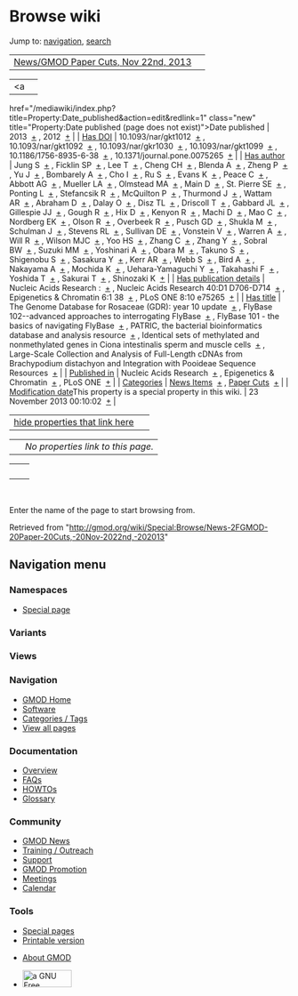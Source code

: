 <div id="mw-page-base" class="noprint">

</div>

<div id="mw-head-base" class="noprint">

</div>

<div id="content" class="mw-body" role="main">

<span id="top"></span>

<div id="mw-js-message" style="display:none;">

</div>



# <span dir="auto">Browse wiki</span>

<div id="bodyContent">

<div id="contentSub">

</div>

<div id="jump-to-nav" class="mw-jump">

Jump to: [navigation](#mw-navigation), [search](#p-search)

</div>

<div id="mw-content-text">

|  |  |
|----|----|
| [News/GMOD Paper Cuts, Nov 22nd, 2013](/wiki/News/GMOD_Paper_Cuts,_Nov_22nd,_2013 "News/GMOD Paper Cuts, Nov 22nd, 2013") |  |

|  |  |
|----|----|
| <a
href="/mediawiki/index.php?title=Property:Date_published&amp;action=edit&amp;redlink=1"
class="new"
title="Property:Date published (page does not exist)">Date published</a> | <span class="smwb-value">2013  <span class="smwsearch">[+](/wiki/Special:SearchByProperty/Date-20published/2013 "Special:SearchByProperty/Date-20published/2013")</span></span> , <span class="smwb-value">2012  <span class="smwsearch">[+](/wiki/Special:SearchByProperty/Date-20published/2012 "Special:SearchByProperty/Date-20published/2012")</span></span> |
| <a
href="/mediawiki/index.php?title=Property:Has_DOI&amp;action=edit&amp;redlink=1"
class="new" title="Property:Has DOI (page does not exist)">Has DOI</a> | <span class="smwb-value">10.1093/nar/gkt1012  <span class="smwsearch">[+](/wiki/Special:SearchByProperty/Has-20DOI/10.1093-2Fnar-2Fgkt1012 "Special:SearchByProperty/Has-20DOI/10.1093-2Fnar-2Fgkt1012")</span></span> , <span class="smwb-value">10.1093/nar/gkt1092  <span class="smwsearch">[+](/wiki/Special:SearchByProperty/Has-20DOI/10.1093-2Fnar-2Fgkt1092 "Special:SearchByProperty/Has-20DOI/10.1093-2Fnar-2Fgkt1092")</span></span> , <span class="smwb-value">10.1093/nar/gkr1030  <span class="smwsearch">[+](/wiki/Special:SearchByProperty/Has-20DOI/10.1093-2Fnar-2Fgkr1030 "Special:SearchByProperty/Has-20DOI/10.1093-2Fnar-2Fgkr1030")</span></span> , <span class="smwb-value">10.1093/nar/gkt1099  <span class="smwsearch">[+](/wiki/Special:SearchByProperty/Has-20DOI/10.1093-2Fnar-2Fgkt1099 "Special:SearchByProperty/Has-20DOI/10.1093-2Fnar-2Fgkt1099")</span></span> , <span class="smwb-value">10.1186/1756-8935-6-38  <span class="smwsearch">[+](/wiki/Special:SearchByProperty/Has-20DOI/10.1186-2F1756-2D8935-2D6-2D38 "Special:SearchByProperty/Has-20DOI/10.1186-2F1756-2D8935-2D6-2D38")</span></span> , <span class="smwb-value">10.1371/journal.pone.0075265  <span class="smwsearch">[+](/wiki/Special:SearchByProperty/Has-20DOI/10.1371-2Fjournal.pone.0075265 "Special:SearchByProperty/Has-20DOI/10.1371-2Fjournal.pone.0075265")</span></span> |
| <a
href="/mediawiki/index.php?title=Property:Has_author&amp;action=edit&amp;redlink=1"
class="new"
title="Property:Has author (page does not exist)">Has author</a> | <span class="smwb-value">Jung S  <span class="smwsearch">[+](/wiki/Special:SearchByProperty/Has-20author/Jung-20S "Special:SearchByProperty/Has-20author/Jung-20S")</span></span> , <span class="smwb-value">Ficklin SP  <span class="smwsearch">[+](/wiki/Special:SearchByProperty/Has-20author/Ficklin-20SP "Special:SearchByProperty/Has-20author/Ficklin-20SP")</span></span> , <span class="smwb-value">Lee T  <span class="smwsearch">[+](/wiki/Special:SearchByProperty/Has-20author/Lee-20T "Special:SearchByProperty/Has-20author/Lee-20T")</span></span> , <span class="smwb-value">Cheng CH  <span class="smwsearch">[+](/wiki/Special:SearchByProperty/Has-20author/Cheng-20CH "Special:SearchByProperty/Has-20author/Cheng-20CH")</span></span> , <span class="smwb-value">Blenda A  <span class="smwsearch">[+](/wiki/Special:SearchByProperty/Has-20author/Blenda-20A "Special:SearchByProperty/Has-20author/Blenda-20A")</span></span> , <span class="smwb-value">Zheng P  <span class="smwsearch">[+](/wiki/Special:SearchByProperty/Has-20author/Zheng-20P "Special:SearchByProperty/Has-20author/Zheng-20P")</span></span> , <span class="smwb-value">Yu J  <span class="smwsearch">[+](/wiki/Special:SearchByProperty/Has-20author/Yu-20J "Special:SearchByProperty/Has-20author/Yu-20J")</span></span> , <span class="smwb-value">Bombarely A  <span class="smwsearch">[+](/wiki/Special:SearchByProperty/Has-20author/Bombarely-20A "Special:SearchByProperty/Has-20author/Bombarely-20A")</span></span> , <span class="smwb-value">Cho I  <span class="smwsearch">[+](/wiki/Special:SearchByProperty/Has-20author/Cho-20I "Special:SearchByProperty/Has-20author/Cho-20I")</span></span> , <span class="smwb-value">Ru S  <span class="smwsearch">[+](/wiki/Special:SearchByProperty/Has-20author/Ru-20S "Special:SearchByProperty/Has-20author/Ru-20S")</span></span> , <span class="smwb-value">Evans K  <span class="smwsearch">[+](/wiki/Special:SearchByProperty/Has-20author/Evans-20K "Special:SearchByProperty/Has-20author/Evans-20K")</span></span> , <span class="smwb-value">Peace C  <span class="smwsearch">[+](/wiki/Special:SearchByProperty/Has-20author/Peace-20C "Special:SearchByProperty/Has-20author/Peace-20C")</span></span> , <span class="smwb-value">Abbott AG  <span class="smwsearch">[+](/wiki/Special:SearchByProperty/Has-20author/Abbott-20AG "Special:SearchByProperty/Has-20author/Abbott-20AG")</span></span> , <span class="smwb-value">Mueller LA  <span class="smwsearch">[+](/wiki/Special:SearchByProperty/Has-20author/Mueller-20LA "Special:SearchByProperty/Has-20author/Mueller-20LA")</span></span> , <span class="smwb-value">Olmstead MA  <span class="smwsearch">[+](/wiki/Special:SearchByProperty/Has-20author/Olmstead-20MA "Special:SearchByProperty/Has-20author/Olmstead-20MA")</span></span> , <span class="smwb-value">Main D  <span class="smwsearch">[+](/wiki/Special:SearchByProperty/Has-20author/Main-20D "Special:SearchByProperty/Has-20author/Main-20D")</span></span> , <span class="smwb-value">St. Pierre SE  <span class="smwsearch">[+](/wiki/Special:SearchByProperty/Has-20author/St.-20Pierre-20SE "Special:SearchByProperty/Has-20author/St.-20Pierre-20SE")</span></span> , <span class="smwb-value">Ponting L  <span class="smwsearch">[+](/wiki/Special:SearchByProperty/Has-20author/Ponting-20L "Special:SearchByProperty/Has-20author/Ponting-20L")</span></span> , <span class="smwb-value">Stefancsik R  <span class="smwsearch">[+](/wiki/Special:SearchByProperty/Has-20author/Stefancsik-20R "Special:SearchByProperty/Has-20author/Stefancsik-20R")</span></span> , <span class="smwb-value">McQuilton P  <span class="smwsearch">[+](/wiki/Special:SearchByProperty/Has-20author/McQuilton-20P "Special:SearchByProperty/Has-20author/McQuilton-20P")</span></span> , <span class="smwb-value">Thurmond J  <span class="smwsearch">[+](/wiki/Special:SearchByProperty/Has-20author/Thurmond-20J "Special:SearchByProperty/Has-20author/Thurmond-20J")</span></span> , <span class="smwb-value">Wattam AR  <span class="smwsearch">[+](/wiki/Special:SearchByProperty/Has-20author/Wattam-20AR "Special:SearchByProperty/Has-20author/Wattam-20AR")</span></span> , <span class="smwb-value">Abraham D  <span class="smwsearch">[+](/wiki/Special:SearchByProperty/Has-20author/Abraham-20D "Special:SearchByProperty/Has-20author/Abraham-20D")</span></span> , <span class="smwb-value">Dalay O  <span class="smwsearch">[+](/wiki/Special:SearchByProperty/Has-20author/Dalay-20O "Special:SearchByProperty/Has-20author/Dalay-20O")</span></span> , <span class="smwb-value">Disz TL  <span class="smwsearch">[+](/wiki/Special:SearchByProperty/Has-20author/Disz-20TL "Special:SearchByProperty/Has-20author/Disz-20TL")</span></span> , <span class="smwb-value">Driscoll T  <span class="smwsearch">[+](/wiki/Special:SearchByProperty/Has-20author/Driscoll-20T "Special:SearchByProperty/Has-20author/Driscoll-20T")</span></span> , <span class="smwb-value">Gabbard JL  <span class="smwsearch">[+](/wiki/Special:SearchByProperty/Has-20author/Gabbard-20JL "Special:SearchByProperty/Has-20author/Gabbard-20JL")</span></span> , <span class="smwb-value">Gillespie JJ  <span class="smwsearch">[+](/wiki/Special:SearchByProperty/Has-20author/Gillespie-20JJ "Special:SearchByProperty/Has-20author/Gillespie-20JJ")</span></span> , <span class="smwb-value">Gough R  <span class="smwsearch">[+](/wiki/Special:SearchByProperty/Has-20author/Gough-20R "Special:SearchByProperty/Has-20author/Gough-20R")</span></span> , <span class="smwb-value">Hix D  <span class="smwsearch">[+](/wiki/Special:SearchByProperty/Has-20author/Hix-20D "Special:SearchByProperty/Has-20author/Hix-20D")</span></span> , <span class="smwb-value">Kenyon R  <span class="smwsearch">[+](/wiki/Special:SearchByProperty/Has-20author/Kenyon-20R "Special:SearchByProperty/Has-20author/Kenyon-20R")</span></span> , <span class="smwb-value">Machi D  <span class="smwsearch">[+](/wiki/Special:SearchByProperty/Has-20author/Machi-20D "Special:SearchByProperty/Has-20author/Machi-20D")</span></span> , <span class="smwb-value">Mao C  <span class="smwsearch">[+](/wiki/Special:SearchByProperty/Has-20author/Mao-20C "Special:SearchByProperty/Has-20author/Mao-20C")</span></span> , <span class="smwb-value">Nordberg EK  <span class="smwsearch">[+](/wiki/Special:SearchByProperty/Has-20author/Nordberg-20EK "Special:SearchByProperty/Has-20author/Nordberg-20EK")</span></span> , <span class="smwb-value">Olson R  <span class="smwsearch">[+](/wiki/Special:SearchByProperty/Has-20author/Olson-20R "Special:SearchByProperty/Has-20author/Olson-20R")</span></span> , <span class="smwb-value">Overbeek R  <span class="smwsearch">[+](/wiki/Special:SearchByProperty/Has-20author/Overbeek-20R "Special:SearchByProperty/Has-20author/Overbeek-20R")</span></span> , <span class="smwb-value">Pusch GD  <span class="smwsearch">[+](/wiki/Special:SearchByProperty/Has-20author/Pusch-20GD "Special:SearchByProperty/Has-20author/Pusch-20GD")</span></span> , <span class="smwb-value">Shukla M  <span class="smwsearch">[+](/wiki/Special:SearchByProperty/Has-20author/Shukla-20M "Special:SearchByProperty/Has-20author/Shukla-20M")</span></span> , <span class="smwb-value">Schulman J  <span class="smwsearch">[+](/wiki/Special:SearchByProperty/Has-20author/Schulman-20J "Special:SearchByProperty/Has-20author/Schulman-20J")</span></span> , <span class="smwb-value">Stevens RL  <span class="smwsearch">[+](/wiki/Special:SearchByProperty/Has-20author/Stevens-20RL "Special:SearchByProperty/Has-20author/Stevens-20RL")</span></span> , <span class="smwb-value">Sullivan DE  <span class="smwsearch">[+](/wiki/Special:SearchByProperty/Has-20author/Sullivan-20DE "Special:SearchByProperty/Has-20author/Sullivan-20DE")</span></span> , <span class="smwb-value">Vonstein V  <span class="smwsearch">[+](/wiki/Special:SearchByProperty/Has-20author/Vonstein-20V "Special:SearchByProperty/Has-20author/Vonstein-20V")</span></span> , <span class="smwb-value">Warren A  <span class="smwsearch">[+](/wiki/Special:SearchByProperty/Has-20author/Warren-20A "Special:SearchByProperty/Has-20author/Warren-20A")</span></span> , <span class="smwb-value">Will R  <span class="smwsearch">[+](/wiki/Special:SearchByProperty/Has-20author/Will-20R "Special:SearchByProperty/Has-20author/Will-20R")</span></span> , <span class="smwb-value">Wilson MJC  <span class="smwsearch">[+](/wiki/Special:SearchByProperty/Has-20author/Wilson-20MJC "Special:SearchByProperty/Has-20author/Wilson-20MJC")</span></span> , <span class="smwb-value">Yoo HS  <span class="smwsearch">[+](/wiki/Special:SearchByProperty/Has-20author/Yoo-20HS "Special:SearchByProperty/Has-20author/Yoo-20HS")</span></span> , <span class="smwb-value">Zhang C  <span class="smwsearch">[+](/wiki/Special:SearchByProperty/Has-20author/Zhang-20C "Special:SearchByProperty/Has-20author/Zhang-20C")</span></span> , <span class="smwb-value">Zhang Y  <span class="smwsearch">[+](/wiki/Special:SearchByProperty/Has-20author/Zhang-20Y "Special:SearchByProperty/Has-20author/Zhang-20Y")</span></span> , <span class="smwb-value">Sobral BW  <span class="smwsearch">[+](/wiki/Special:SearchByProperty/Has-20author/Sobral-20BW "Special:SearchByProperty/Has-20author/Sobral-20BW")</span></span> , <span class="smwb-value">Suzuki MM  <span class="smwsearch">[+](/wiki/Special:SearchByProperty/Has-20author/Suzuki-20MM "Special:SearchByProperty/Has-20author/Suzuki-20MM")</span></span> , <span class="smwb-value">Yoshinari A  <span class="smwsearch">[+](/wiki/Special:SearchByProperty/Has-20author/Yoshinari-20A "Special:SearchByProperty/Has-20author/Yoshinari-20A")</span></span> , <span class="smwb-value">Obara M  <span class="smwsearch">[+](/wiki/Special:SearchByProperty/Has-20author/Obara-20M "Special:SearchByProperty/Has-20author/Obara-20M")</span></span> , <span class="smwb-value">Takuno S  <span class="smwsearch">[+](/wiki/Special:SearchByProperty/Has-20author/Takuno-20S "Special:SearchByProperty/Has-20author/Takuno-20S")</span></span> , <span class="smwb-value">Shigenobu S  <span class="smwsearch">[+](/wiki/Special:SearchByProperty/Has-20author/Shigenobu-20S "Special:SearchByProperty/Has-20author/Shigenobu-20S")</span></span> , <span class="smwb-value">Sasakura Y  <span class="smwsearch">[+](/wiki/Special:SearchByProperty/Has-20author/Sasakura-20Y "Special:SearchByProperty/Has-20author/Sasakura-20Y")</span></span> , <span class="smwb-value">Kerr AR  <span class="smwsearch">[+](/wiki/Special:SearchByProperty/Has-20author/Kerr-20AR "Special:SearchByProperty/Has-20author/Kerr-20AR")</span></span> , <span class="smwb-value">Webb S  <span class="smwsearch">[+](/wiki/Special:SearchByProperty/Has-20author/Webb-20S "Special:SearchByProperty/Has-20author/Webb-20S")</span></span> , <span class="smwb-value">Bird A  <span class="smwsearch">[+](/wiki/Special:SearchByProperty/Has-20author/Bird-20A "Special:SearchByProperty/Has-20author/Bird-20A")</span></span> , <span class="smwb-value">Nakayama A  <span class="smwsearch">[+](/wiki/Special:SearchByProperty/Has-20author/Nakayama-20A "Special:SearchByProperty/Has-20author/Nakayama-20A")</span></span> , <span class="smwb-value">Mochida K  <span class="smwsearch">[+](/wiki/Special:SearchByProperty/Has-20author/Mochida-20K "Special:SearchByProperty/Has-20author/Mochida-20K")</span></span> , <span class="smwb-value">Uehara-Yamaguchi Y  <span class="smwsearch">[+](/wiki/Special:SearchByProperty/Has-20author/Uehara-2DYamaguchi-20Y "Special:SearchByProperty/Has-20author/Uehara-2DYamaguchi-20Y")</span></span> , <span class="smwb-value">Takahashi F  <span class="smwsearch">[+](/wiki/Special:SearchByProperty/Has-20author/Takahashi-20F "Special:SearchByProperty/Has-20author/Takahashi-20F")</span></span> , <span class="smwb-value">Yoshida T  <span class="smwsearch">[+](/wiki/Special:SearchByProperty/Has-20author/Yoshida-20T "Special:SearchByProperty/Has-20author/Yoshida-20T")</span></span> , <span class="smwb-value">Sakurai T  <span class="smwsearch">[+](/wiki/Special:SearchByProperty/Has-20author/Sakurai-20T "Special:SearchByProperty/Has-20author/Sakurai-20T")</span></span> , <span class="smwb-value">Shinozaki K  <span class="smwsearch">[+](/wiki/Special:SearchByProperty/Has-20author/Shinozaki-20K "Special:SearchByProperty/Has-20author/Shinozaki-20K")</span></span> |
| <a
href="/mediawiki/index.php?title=Property:Has_publication_details&amp;action=edit&amp;redlink=1"
class="new"
title="Property:Has publication details (page does not exist)">Has publication details</a> | <span class="smwb-value">Nucleic Acids Research :  <span class="smwsearch">[+](/wiki/Special:SearchByProperty/Has-20publication-20details/Nucleic-20Acids-20Research-20: "Special:SearchByProperty/Has-20publication-20details/Nucleic-20Acids-20Research-20:")</span></span> , <span class="smwb-value">Nucleic Acids Research 40:D1 D706-D714  <span class="smwsearch">[+](/wiki/Special:SearchByProperty/Has-20publication-20details/Nucleic-20Acids-20Research-2040:D1-20D706-2DD714 "Special:SearchByProperty/Has-20publication-20details/Nucleic-20Acids-20Research-2040:D1-20D706-2DD714")</span></span> , <span class="smwb-value">Epigenetics & Chromatin 6:1 38  <span class="smwsearch">[+](/wiki/Special:SearchByProperty/Has-20publication-20details/Epigenetics-20-26-20Chromatin-206:1-2038 "Special:SearchByProperty/Has-20publication-20details/Epigenetics-20-26-20Chromatin-206:1-2038")</span></span> , <span class="smwb-value">PLoS ONE 8:10 e75265  <span class="smwsearch">[+](/wiki/Special:SearchByProperty/Has-20publication-20details/PLoS-20ONE-208:10-20e75265 "Special:SearchByProperty/Has-20publication-20details/PLoS-20ONE-208:10-20e75265")</span></span> |
| [Has title](/wiki/Property:Has_title "Property:Has title") | <span class="smwb-value">The Genome Database for Rosaceae (GDR): year 10 update  <span class="smwsearch">[+](/wiki/Special:SearchByProperty/Has-20title/The-20Genome-20Database-20for-20Rosaceae-20(GDR):-20year-2010-20update "Special:SearchByProperty/Has-20title/The-20Genome-20Database-20for-20Rosaceae-20(GDR):-20year-2010-20update")</span></span> , <span class="smwb-value">FlyBase 102--advanced approaches to interrogating FlyBase  <span class="smwsearch">[+](/wiki/Special:SearchByProperty/Has-20title/FlyBase-20102-2D-2Dadvanced-20approaches-20to-20interrogating-20FlyBase "Special:SearchByProperty/Has-20title/FlyBase-20102-2D-2Dadvanced-20approaches-20to-20interrogating-20FlyBase")</span></span> , <span class="smwb-value">FlyBase 101 - the basics of navigating FlyBase  <span class="smwsearch">[+](/wiki/Special:SearchByProperty/Has-20title/FlyBase-20101-20-2D-20the-20basics-20of-20navigating-20FlyBase "Special:SearchByProperty/Has-20title/FlyBase-20101-20-2D-20the-20basics-20of-20navigating-20FlyBase")</span></span> , <span class="smwb-value">PATRIC, the bacterial bioinformatics database and analysis resource  <span class="smwsearch">[+](/wiki/Special:SearchByProperty/Has-20title/PATRIC,-20the-20bacterial-20bioinformatics-20database-20and-20analysis-20resource "Special:SearchByProperty/Has-20title/PATRIC,-20the-20bacterial-20bioinformatics-20database-20and-20analysis-20resource")</span></span> , <span class="smwb-value">Identical sets of methylated and nonmethylated genes in Ciona intestinalis sperm and muscle cells  <span class="smwsearch">[+](/wiki/Special:SearchByProperty/Has-20title/Identical-20sets-20of-20methylated-20and-20nonmethylated-20genes-20in-20Ciona-20intestinalis-20sperm-20and-20muscle-20cells "Special:SearchByProperty/Has-20title/Identical-20sets-20of-20methylated-20and-20nonmethylated-20genes-20in-20Ciona-20intestinalis-20sperm-20and-20muscle-20cells")</span></span> , <span class="smwb-value">Large-Scale Collection and Analysis of Full-Length cDNAs from Brachypodium distachyon and Integration with Pooideae Sequence Resources  <span class="smwsearch">[+](/wiki/Special:SearchByProperty/Has-20title/Large-2DScale-20Collection-20and-20Analysis-20of-20Full-2DLength-20cDNAs-20from-20Brachypodium-20distachyon-20and-20Integration-20with-20Pooideae-20Sequence-20Resources "Special:SearchByProperty/Has-20title/Large-2DScale-20Collection-20and-20Analysis-20of-20Full-2DLength-20cDNAs-20from-20Brachypodium-20distachyon-20and-20Integration-20with-20Pooideae-20Sequence-20Resources")</span></span> |
| <a
href="/mediawiki/index.php?title=Property:Published_in&amp;action=edit&amp;redlink=1"
class="new"
title="Property:Published in (page does not exist)">Published in</a> | <span class="smwb-value">Nucleic Acids Research  <span class="smwsearch">[+](/wiki/Special:SearchByProperty/Published-20in/Nucleic-20Acids-20Research "Special:SearchByProperty/Published-20in/Nucleic-20Acids-20Research")</span></span> , <span class="smwb-value">Epigenetics & Chromatin  <span class="smwsearch">[+](/wiki/Special:SearchByProperty/Published-20in/Epigenetics-20-26-20Chromatin "Special:SearchByProperty/Published-20in/Epigenetics-20-26-20Chromatin")</span></span> , <span class="smwb-value">PLoS ONE  <span class="smwsearch">[+](/wiki/Special:SearchByProperty/Published-20in/PLoS-20ONE "Special:SearchByProperty/Published-20in/PLoS-20ONE")</span></span> |
| [Categories](/wiki/Special:Categories "Special:Categories") | <span class="smwb-value">[News Items](/wiki/Category:News_Items "Category:News Items")  <span class="smwsearch">[+](/wiki/Special:SearchByProperty/News-20Items "Special:SearchByProperty/News-20Items")</span></span> , <span class="smwb-value">[Paper Cuts](/wiki/Category:Paper_Cuts "Category:Paper Cuts")  <span class="smwsearch">[+](/wiki/Special:SearchByProperty/Paper-20Cuts "Special:SearchByProperty/Paper-20Cuts")</span></span> |
| <span class="smw-highlighter" data-type="1" state="inline" data-title="Property"><span class="smwbuiltin">[Modification date](/wiki/Property:Modification_date "Property:Modification date")</span><span class="smwttcontent">This property is a special property in this wiki.</span></span> | <span class="smwb-value">23 November 2013 00:10:02  <span class="smwsearch">[+](/wiki/Special:SearchByProperty/Modification-20date/23-20November-202013-2000:10:02 "Special:SearchByProperty/Modification-20date/23-20November-202013-2000:10:02")</span></span> |

<span id="smw_browse_incoming"></span>

|  |  |
|----|----|
| [hide properties that link here](/mediawiki/index.php?title=Special:Browse&offset=0&dir=out&article=News%2FGMOD+Paper+Cuts%2C+Nov+22nd%2C+2013)  |  |

|     |                                    |
|-----|------------------------------------|
|     | *No properties link to this page.* |

|     |     |
|-----|-----|
|     |     |

 

Enter the name of the page to start browsing from.  

</div>

<div class="printfooter">

Retrieved from
"<http://gmod.org/wiki/Special:Browse/News-2FGMOD-20Paper-20Cuts,-20Nov-2022nd,-202013>"

</div>

<div id="catlinks" class="catlinks catlinks-allhidden">

</div>

<div class="visualClear">

</div>

</div>

</div>

<div id="mw-navigation">

## Navigation menu

<div id="mw-head">



<div id="left-navigation">

<div id="p-namespaces" class="vectorTabs" role="navigation"
aria-labelledby="p-namespaces-label">

### Namespaces

- <span id="ca-nstab-special">[Special
  page](/wiki/Special:Browse/News-2FGMOD-20Paper-20Cuts,-20Nov-2022nd,-202013 "This is a special page, you cannot edit the page itself")</span>

</div>

<div id="p-variants" class="vectorMenu emptyPortlet" role="navigation"
aria-labelledby="p-variants-label">

### 

### Variants[](#)

<div class="menu">

</div>

</div>

</div>

<div id="right-navigation">

<div id="p-views" class="vectorTabs emptyPortlet" role="navigation"
aria-labelledby="p-views-label">

### Views

</div>



</div>



</div>

</div>

</div>

<div id="mw-panel">

<div id="p-logo" role="banner">

<a href="/wiki/Main_Page"
style="background-image: url(http://gmod.org/images/GMOD-cogs.png);"
title="Visit the main page"></a>

</div>

<div id="p-Navigation" class="portal" role="navigation"
aria-labelledby="p-Navigation-label">

### Navigation

<div class="body">

- <span id="n-GMOD-Home">[GMOD Home](/wiki/Main_Page)</span>
- <span id="n-Software">[Software](/wiki/GMOD_Components)</span>
- <span id="n-Categories-.2F-Tags">[Categories /
  Tags](/wiki/Categories)</span>
- <span id="n-View-all-pages">[View all
  pages](/wiki/Special:AllPages)</span>

</div>

</div>

<div id="p-Documentation" class="portal" role="navigation"
aria-labelledby="p-Documentation-label">

### Documentation

<div class="body">

- <span id="n-Overview">[Overview](/wiki/Overview)</span>
- <span id="n-FAQs">[FAQs](/wiki/Category:FAQ)</span>
- <span id="n-HOWTOs">[HOWTOs](/wiki/Category:HOWTO)</span>
- <span id="n-Glossary">[Glossary](/wiki/Glossary)</span>

</div>

</div>

<div id="p-Community" class="portal" role="navigation"
aria-labelledby="p-Community-label">

### Community

<div class="body">

- <span id="n-GMOD-News">[GMOD News](/wiki/GMOD_News)</span>
- <span id="n-Training-.2F-Outreach">[Training /
  Outreach](/wiki/Training_and_Outreach)</span>
- <span id="n-Support">[Support](/wiki/Support)</span>
- <span id="n-GMOD-Promotion">[GMOD
  Promotion](/wiki/GMOD_Promotion)</span>
- <span id="n-Meetings">[Meetings](/wiki/Meetings)</span>
- <span id="n-Calendar">[Calendar](/wiki/Calendar)</span>

</div>

</div>

<div id="p-tb" class="portal" role="navigation"
aria-labelledby="p-tb-label">

### Tools

<div class="body">

- <span id="t-specialpages"><a href="/wiki/Special:SpecialPages" accesskey="q"
  title="A list of all special pages [q]">Special pages</a></span>
- <span id="t-print"><a
  href="/mediawiki/index.php?title=Special:Browse/News-2FGMOD-20Paper-20Cuts,-20Nov-2022nd,-202013&amp;printable=yes"
  rel="alternate" accesskey="p"
  title="Printable version of this page [p]">Printable version</a></span>

</div>

</div>

</div>

</div>

<div id="footer" role="contentinfo">

- <span id="footer-places-about">[About
  GMOD](/wiki/GMOD:About "GMOD:About")</span>

<!-- -->

- <span id="footer-copyrightico">[<img src="http://www.gnu.org/graphics/gfdl-logo-small.png" width="88"
  height="31" alt="a GNU Free Documentation License" />](http://www.gnu.org/licenses/fdl-1.3.html)</span>




</div>
